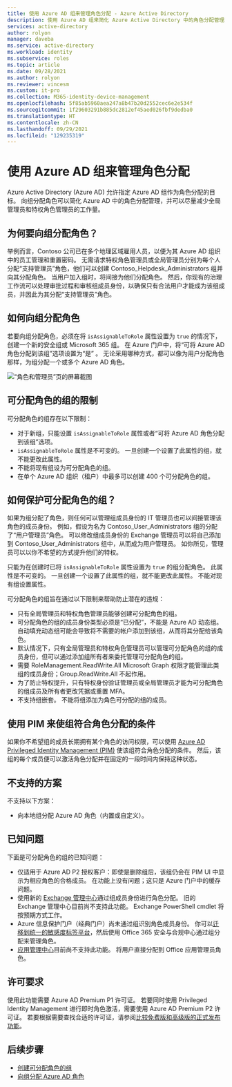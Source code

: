 ```yaml
---
title: 使用 Azure AD 组来管理角色分配 - Azure Active Directory
description: 使用 Azure AD 组来简化 Azure Active Directory 中的角色分配管理。
services: active-directory
author: rolyon
manager: daveba
ms.service: active-directory
ms.workload: identity
ms.subservice: roles
ms.topic: article
ms.date: 09/28/2021
ms.author: rolyon
ms.reviewer: vincesm
ms.custom: it-pro
ms.collection: M365-identity-device-management
ms.openlocfilehash: 5f85ab5960aea247a8b47b20d2552cec6e2e534f
ms.sourcegitcommit: 1f29603291b885dc2812ef45aed026fbf9dedba0
ms.translationtype: HT
ms.contentlocale: zh-CN
ms.lasthandoff: 09/29/2021
ms.locfileid: "129235319"
---
```

# <a name="use-azure-ad-groups-to-manage-role-assignments"></a>使用 Azure AD 组来管理角色分配

Azure Active Directory (Azure AD) 允许指定 Azure AD 组作为角色分配的目标。 向组分配角色可以简化 Azure AD 中的角色分配管理，并可以尽量减少全局管理员和特权角色管理员的工作量。

## <a name="why-assign-roles-to-groups"></a>为何要向组分配角色？

举例而言，Contoso 公司已在多个地理区域雇用人员，以便为其 Azure AD 组织中的员工管理和重置密码。 无需请求特权角色管理员或全局管理员分别为每个人分配“支持管理员”角色，他们可以创建 Contoso_Helpdesk_Administrators 组并向其分配角色。 当用户加入组时，将间接为他们分配角色。 然后，你现有的治理工作流可以处理审批过程和审核组成员身份，以确保只有合法用户才能成为该组成员，并因此为其分配“支持管理员”角色。

## <a name="how-role-assignments-to-groups-work"></a>如何向组分配角色

若要向组分配角色，必须在将 `isAssignableToRole` 属性设置为 `true` 的情况下，创建一个新的安全组或 Microsoft 365 组。 在 Azure 门户中，将“可将 Azure AD 角色分配到该组”选项设置为“是” 。 无论采用哪种方式，都可以像为用户分配角色那样，为组分配一个或多个 Azure AD 角色。

![“角色和管理员”页的屏幕截图](./media/groups-concept/role-assignable-group.png)

## <a name="restrictions-for-role-assignable-groups"></a>可分配角色的组的限制

可分配角色的组存在以下限制：

- 对于新组，只能设置 `isAssignableToRole` 属性或者“可将 Azure AD 角色分配到该组”选项。
- `isAssignableToRole` 属性是不可变的。 一旦创建一个设置了此属性的组，就不能更改此属性。
- 不能将现有组设为可分配角色的组。
- 在单个 Azure AD 组织（租户）中最多可以创建 400 个可分配角色的组。

## <a name="how-are-role-assignable-groups-protected"></a>如何保护可分配角色的组？

如果为组分配了角色，则任何可以管理组成员身份的 IT 管理员也可以间接管理该角色的成员身份。 例如，假设为名为 Contoso_User_Administrators 组的分配了“用户管理员”角色。 可以修改组成员身份的 Exchange 管理员可以将自己添加到 Contoso_User_Administrators 组中，从而成为用户管理员。 如你所见，管理员可以以你不希望的方式提升他们的特权。

只能为在创建时已将 `isAssignableToRole` 属性设置为 `true` 的组分配角色。 此属性是不可变的。 一旦创建一个设置了此属性的组，就不能更改此属性。 不能对现有组设置属性。

可分配角色的组旨在通过以下限制来帮助防止潜在的违规：

- 只有全局管理员和特权角色管理员能够创建可分配角色的组。
- 可分配角色的组的成员身份类型必须是“已分配”，不能是 Azure AD 动态组。 自动填充动态组可能会导致将不需要的帐户添加到该组，从而将其分配给该角色。
- 默认情况下，只有全局管理员和特权角色管理员可以管理可分配角色的组的成员身份，但可以通过添加组所有者来委托管理可分配角色的组。
- 需要 RoleManagement.ReadWrite.All Microsoft Graph 权限才能管理此类组的成员身份；Group.ReadWrite.All 不起作用。
- 为了防止特权提升，只有特权身份验证管理员或全局管理员才能为可分配角色的组成员及所有者更改凭据或重置 MFA。
- 不支持组嵌套。 不能将组添加为角色可分配的组的成员。

## <a name="use-pim-to-make-a-group-eligible-for-a-role-assignment"></a>使用 PIM 来使组符合角色分配的条件

如果你不希望组的成员长期拥有某个角色的访问权限，可以使用 [Azure AD Privileged Identity Management (PIM)](../privileged-identity-management/pim-configure.md) 使该组符合角色分配的条件。 然后，该组的每个成员便可以激活角色分配并在固定的一段时间内保持这种状态。

## <a name="scenarios-not-supported"></a>不支持的方案

不支持以下方案：  

- 向本地组分配 Azure AD 角色（内置或自定义）。

## <a name="known-issues"></a>已知问题

下面是可分配角色的组的已知问题：

- 仅适用于 Azure AD P2 授权客户：即使是删除组后，该组仍会在 PIM UI 中显示为相应角色的合格成员。 在功能上没有问题；这只是 Azure 门户中的缓存问题。  
- 使用新的 [Exchange 管理中心](https://admin.exchange.microsoft.com/)通过组成员身份进行角色分配。 旧的 Exchange 管理中心目前尚不支持此功能。 Exchange PowerShell cmdlet 将按预期方式工作。
- Azure 信息保护门户（经典门户）尚未通过组识别角色成员身份。 你可以[迁移到统一的敏感度标签平台](/azure/information-protection/configure-policy-migrate-labels)，然后使用 Office 365 安全与合规中心通过组分配来管理角色。
- [应用管理中心](https://config.office.com/)目前尚不支持此功能。 将用户直接分配到 Office 应用管理员角色。

## <a name="license-requirements"></a>许可要求

使用此功能需要 Azure AD Premium P1 许可证。 若要同时使用 Privileged Identity Management 进行即时角色激活，需要使用 Azure AD Premium P2 许可证。 若要根据需要查找合适的许可证，请参阅[比较免费版和高级版的正式发布功能](https://www.microsoft.com/security/business/identity-access-management/azure-ad-pricing)。

## <a name="next-steps"></a>后续步骤

- [创建可分配角色的组](groups-create-eligible.md)
- [向组分配 Azure AD 角色](groups-assign-role.md)
